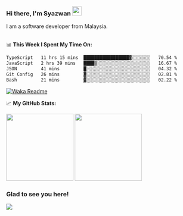 ### Hi there, I'm Syazwan <img src="https://media.giphy.com/media/hvRJCLFzcasrR4ia7z/giphy.gif" width="25px">
I am a software developer from Malaysia.
<br/><br/>

📊 **This Week I Spent My Time On:**
<!--START_SECTION:waka-->

```txt
TypeScript   11 hrs 15 mins  █████████████████▓░░░░░░░   70.54 %
JavaScript   2 hrs 39 mins   ████▒░░░░░░░░░░░░░░░░░░░░   16.67 %
JSON         41 mins         █░░░░░░░░░░░░░░░░░░░░░░░░   04.32 %
Git Config   26 mins         ▓░░░░░░░░░░░░░░░░░░░░░░░░   02.81 %
Bash         21 mins         ▓░░░░░░░░░░░░░░░░░░░░░░░░   02.22 %
```

<!--END_SECTION:waka-->
[![Waka Readme](https://github.com/syazwanz/syazwanz/actions/workflows/wakatime.yml/badge.svg)](https://github.com/syazwanz/syazwanz/actions/workflows/wakatime.yml)

📈 **My GitHub Stats:**

<p>
  <img height="180em" src="https://github-readme-stats.vercel.app/api?username=syazwanz&show_icons=true&hide_border=false&&count_private=true&include_all_commits=true" />
  <img height="180em" src="https://github-readme-stats.vercel.app/api/top-langs/?username=syazwanz&exclude_repo=KNN-Image-Classification&show_icons=true&hide_border=false&layout=compact&langs_count=8"/>
</p>

### Glad to see you here!
![](https://visitor-badge.glitch.me/badge?page_id=syazwanz.syazwanz)
